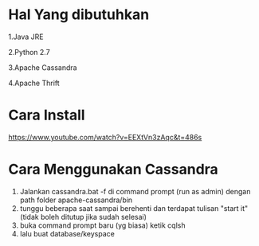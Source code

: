 # Hal Yang dibutuhkan 

1.Java JRE

2.Python 2.7

3.Apache Cassandra

4.Apache Thrift

# Cara Install 
https://www.youtube.com/watch?v=EEXtVn3zAqc&t=486s

# Cara Menggunakan Cassandra
1. Jalankan cassandra.bat -f di command prompt (run as admin) dengan path folder apache-cassandra/bin
2. tunggu beberapa saat sampai berehenti dan terdapat tulisan "start it" (tidak boleh ditutup jika sudah selesai)
3. buka command prompt baru (yg biasa) ketik cqlsh
4. lalu buat database/keyspace
